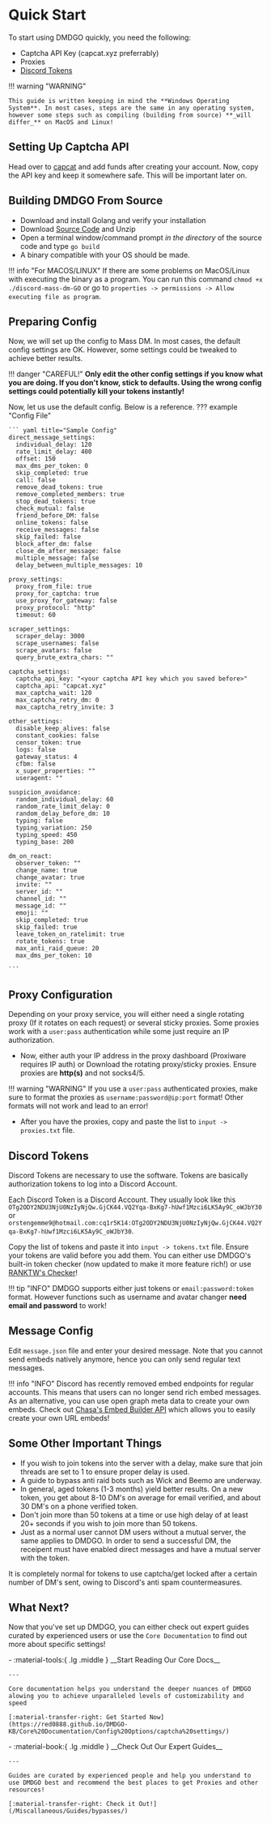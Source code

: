# Quick Start
To start using DMDGO quickly, you need the following:

- Captcha API Key (capcat.xyz preferrably)
- Proxies
- [Discord Tokens](https://www.online-tech-tips.com/computer-tips/what-is-a-discord-token-and-how-to-get-one/)

!!! warning "WARNING"
  
    This guide is written keeping in mind the **Windows Operating System**. In most cases, steps are the same in any operating system, however some steps such as compiling (building from source) **_will differ_** on MacOS and Linux!



## Setting Up Captcha API
Head over to [capcat](http://capcat.xyz "Capcat does not work right now based on reports!") and add funds after creating your account. Now, copy the API key and keep it somewhere safe. This will be important later on.


## Building DMDGO From Source
- Download and install Golang and verify your installation
- Download [Source Code](https://github.com/V4NSH4J/discord-mass-DM-GO/archive/refs/heads/main.zip) and Unzip
- Open a terminal window/command prompt _in the directory_ of the source code and type `go build`
- A binary compatible with your OS should be made.

!!! info "For MACOS/LINUX"
    If there are some problems on MacOS/Linux with executing the binary as a program. You can run this command `chmod +x ./discord-mass-dm-GO` or go to `properties -> permissions -> Allow executing file as program`.


## Preparing Config
Now, we will set up the config to Mass DM. In most cases, the default config settings are OK. However, some settings could be tweaked to achieve better results.

!!! danger "CAREFUL!"
    **Only edit the other config settings if you know what you are doing. If you don't know, stick to defaults. Using the wrong config settings could potentially kill your tokens instantly!**


Now, let us use the default config. Below is a reference.
??? example "Config File"
  
    ``` yaml title="Sample Config"
    direct_message_settings:
      individual_delay: 120
      rate_limit_delay: 400
      offset: 150
      max_dms_per_token: 0
      skip_completed: true
      call: false
      remove_dead_tokens: true 
      remove_completed_members: true 
      stop_dead_tokens: true 
      check_mutual: false
      friend_before_DM: false
      online_tokens: false
      receive_messages: false
      skip_failed: false
      block_after_dm: false
      close_dm_after_message: false
      multiple_message: false
      delay_between_multiple_messages: 10

    proxy_settings:
      proxy_from_file: true
      proxy_for_captcha: true
      use_proxy_for_gateway: false
      proxy_protocol: "http"
      timeout: 60

    scraper_settings:
      scraper_delay: 3000
      scrape_usernames: false
      scrape_avatars: false
      query_brute_extra_chars: ""

    captcha_settings:
      captcha_api_key: "<your captcha API key which you saved before>"
      captcha_api: "capcat.xyz"
      max_captcha_wait: 120
      max_captcha_retry_dm: 0
      max_captcha_retry_invite: 3

    other_settings: 
      disable_keep_alives: false
      constant_cookies: false
      censor_token: true
      logs: false
      gateway_status: 4
      cfbm: false
      x_super_properties: ""
      useragent: ""

    suspicion_avoidance:
      random_individual_delay: 60
      random_rate_limit_delay: 0
      random_delay_before_dm: 10
      typing: false
      typing_variation: 250
      typing_speed: 450
      typing_base: 200

    dm_on_react:
      observer_token: ""
      change_name: true
      change_avatar: true 
      invite: ""
      server_id: ""
      channel_id: ""
      message_id: ""
      emoji: ""
      skip_completed: true 
      skip_failed: true 
      leave_token_on_ratelimit: true 
      rotate_tokens: true
      max_anti_raid_queue: 20
      max_dms_per_token: 10

    ```


## Proxy Configuration
  Depending on your proxy service, you will either need a single rotating proxy (If it rotates on each request) or several sticky proxies. Some proxies work with a `user:pass` authentication while some just require an IP authorization. 
  
 -  Now, either auth your IP address in the proxy dashboard (Proxiware requires IP auth) or Download the rotating proxy/sticky proxies. Ensure proxies are **http(s)** and not socks4/5.

!!! warning "WARNING"
    If you use a `user:pass` authenticated proxies, make sure to format the proxies as `username:password@ip:port` format! Other formats will not work and lead to an error!

- After you have the proxies, copy and paste the list to `input -> proxies.txt` file.

## Discord Tokens
Discord Tokens are necessary to use the software. Tokens are basically authorization tokens to log into a Discord Account. 

Each Discord Token is a Discord Account. They usually look like this `OTg2ODY2NDU3NjU0NzIyNjQw.GjCK44.VQ2Yqa-BxKg7-hUwf1Mzci6LK5Ay9C_oWJbY30` or `orstengemme9@hotmail.com:cq1r5K14:OTg2ODY2NDU3NjU0NzIyNjQw.GjCK44.VQ2Yqa-BxKg7-hUwf1Mzci6LK5Ay9C_oWJbY30`.

Copy the list of tokens and paste it into `input -> tokens.txt` file. Ensure your tokens are valid before you add them. You can either use DMDGO's built-in token checker (now updated to make it more feature rich!) or use [RANKTW's Checker](https://github.com/RANKTW/Discord-Token-Checker)!

!!! tip "INFO"
    DMDGO supports either just tokens or `email:password:token` format. However functions such as username and avatar changer **need email and password** to work!


## Message Config
Edit `message.json` file and enter your desired message. Note that you cannot send embeds natively anymore, hence you can only send regular text messages.

!!! info "INFO"
    Discord has recently removed embed endpoints for regular accounts. This means that users can no longer send rich embed messages. As an alternative, you can use open graph meta data to create your own embeds. Check out [Chasa's Embed Builder API](https://e.chasa.wtf/) which allows you to easily create your own URL embeds!


## Some Other Important Things
- If you wish to join tokens into the server with a delay, make sure that join threads are set to 1 to ensure proper delay is used.
- A guide to bypass anti raid bots such as Wick and Beemo are underway.
- In general, aged tokens (1-3 months) yield better results. On a new token, you get about 8-10 DM's on average for email verified, and about 30 DM's on a phone verified token. 
- Don't join more than 50 tokens at a time or use high delay of at least 20+ seconds if you wish to join more than 50 tokens.
- Just as a normal user cannot DM users without a mutual server, the same applies to DMDGO. In order to send a successful DM, the receipent must have enabled direct messages and have a mutual server with the token.

It is completely normal for tokens to use captcha/get locked after a certain number of DM's sent, owing to Discord's anti spam countermeasures.

## What Next?
Now that you've set up DMDGO, you can either check out expert guides curated by experienced users or use the `Core Documentation` to find out more about specific settings!

<div class="grid cards" markdown>
-   :material-tools:{ .lg .middle } __Start Reading Our Core Docs__

    ---

    Core documentation helps you understand the deeper nuances of DMDGO alowing you to achieve unparalleled levels of customizability and speed

    [:material-transfer-right: Get Started Now](https://red0888.github.io/DMDGO-KB/Core%20Documentation/Config%20Options/captcha%20settings/)

  </div>

<div class="grid cards" markdown>
-  :material-book:{ .lg .middle } __Check Out Our Expert Guides__
    
    ---

    Guides are curated by experienced people and help you understand to use DMDGO best and recommend the best places to get Proxies and other resources!

    [:material-transfer-right: Check it Out!](/Miscallaneous/Guides/bypasses/)
 

 </div>